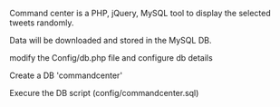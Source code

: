 Command center is a PHP, jQuery, MySQL tool to display the selected tweets randomly. 

Data will be downloaded and stored in the MySQL DB. 

modify the Config/db.php file and configure db details

Create a DB 'commandcenter'

Execure the DB script (config/commandcenter.sql)







